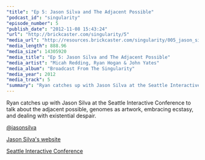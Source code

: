 ```yaml
---
"title": "Ep 5: Jason Silva and The Adjacent Possible"
"podcast_id": "singularity"
"episode_number": 5
"publish_date": "2012-11-08 15:43:24"
"url": "http://brickcaster.com/singularity/5"
"media_url": "http://resources.brickcaster.com/singularity/005_jason_silva.mp3"
"media_length": 888.96
"media_size": 14305920
"media_title": "Ep 5: Jason Silva and The Adjacent Possible"
"media_artist": "Micah Redding, Ryan Hogan & John Yates"
"media_album": "Broadcast From The Singularity"
"media_year": 2012
"media_track": 5
"summary": "Ryan catches up with Jason Silva at the Seattle Interactive Conference to talk about the adjacent possible, genomes as artwork, embracing ecstasy, and dealing with existential despair."
---
```

Ryan catches up with Jason Silva at the Seattle Interactive Conference to talk about the adjacent possible, genomes as artwork, embracing ecstasy, and dealing with existential despair.

[@jasonsilva](https://twitter.com/jasonsilva)

[Jason Silva's website](http://thisisjasonsilva.com/)

[Seattle Interactive Conference](http://www.seattleinteractive.com/)
